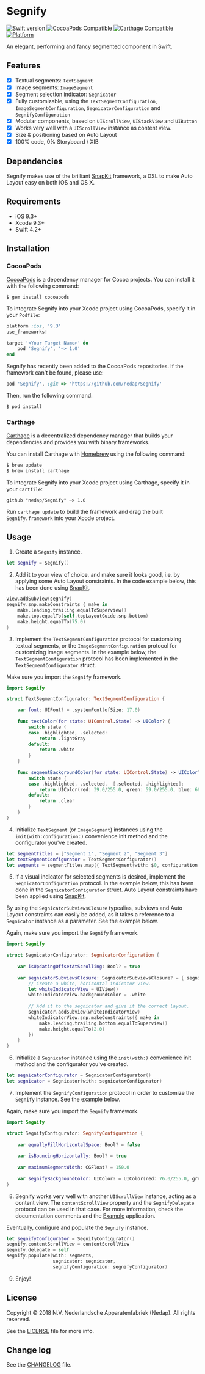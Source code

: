 # Segnify

[![Swift version](https://img.shields.io/badge/swift-4.2-brightgreen.svg)](https://img.shields.io/badge/swift-4.2-brightgreen.svg)
[![CocoaPods Compatible](https://img.shields.io/cocoapods/v/Segnify.svg)](https://img.shields.io/cocoapods/v/Segnify.svg)
[![Carthage Compatible](https://img.shields.io/badge/Carthage-compatible-4BC51D.svg)](https://github.com/nedap/Segnify)
[![Platform](https://img.shields.io/cocoapods/p/Segnify.svg)](https://img.shields.io/cocoapods/p/Segnify.svg)

An elegant, performing and fancy segmented component in Swift.

## Features

- [x] Textual segments: `TextSegment`
- [x] Image segments: `ImageSegment`
- [x] Segment selection indicator: `Segnicator`
- [x] Fully customizable, using the `TextSegmentConfiguration`, `ImageSegmentConfiguration`, `SegnicatorConfiguration` and `SegnifyConfiguration`
- [x] Modular components, based on `UIScrollView`, `UIStackView` and `UIButton`
- [x] Works very well with a `UIScrollView` instance as content view.
- [x] Size & positioning based on Auto Layout
- [x] 100% code, 0% Storyboard / XIB

## Dependencies

Segnify makes use of the brilliant [SnapKit](https://snapkit.io) framework, a DSL to make Auto Layout easy on both iOS and OS X.

## Requirements

- iOS 9.3+
- Xcode 9.3+
- Swift 4.2+

## Installation

### CocoaPods

[CocoaPods](https://cocoapods.org) is a dependency manager for Cocoa projects. You can install it with the following command:

```bash
$ gem install cocoapods
```

To integrate Segnify into your Xcode project using CocoaPods, specify it in your `Podfile`:

```ruby
platform :ios, '9.3'
use_frameworks!

target '<Your Target Name>' do
    pod 'Segnify', '~> 1.0'
end
```

Segnify has recently been added to the CocoaPods repositories. If the framework can't be found, please use:

```ruby
pod 'Segnify', :git => 'https://github.com/nedap/Segnify'
```

Then, run the following command:

```bash
$ pod install
```

### Carthage

[Carthage](https://github.com/Carthage/Carthage) is a decentralized dependency manager that builds your dependencies and provides you with binary frameworks.

You can install Carthage with [Homebrew](https://brew.sh/) using the following command:

```bash
$ brew update
$ brew install carthage
```

To integrate Segnify into your Xcode project using Carthage, specify it in your `Cartfile`:

```ogdl
github "nedap/Segnify" ~> 1.0
```

Run `carthage update` to build the framework and drag the built `Segnify.framework` into your Xcode project.

## Usage

1) Create a `Segnify` instance.

```swift
let segnify = Segnify()
```

2) Add it to your view of choice, and make sure it looks good, i.e. by applying some Auto Layout constraints. In the code example below, this has been done using [SnapKit](https://snapkit.io).

```swift
view.addSubview(segnify)
segnify.snp.makeConstraints { make in
    make.leading.trailing.equalToSuperview()
    make.top.equalTo(self.topLayoutGuide.snp.bottom)
    make.height.equalTo(75.0)
}
```

3) Implement the `TextSegmentConfiguration` protocol for customizing textual segments, or the `ImageSegmentConfiguration` protocol for customizing image segments. In the example below, the `TextSegmentConfiguration` protocol has been implemented in the `TextSegmentConfigurator` struct.

Make sure you import the `Segnify` framework.

```swift
import Segnify

struct TextSegmentConfigurator: TextSegmentConfiguration {

    var font: UIFont? = .systemFont(ofSize: 17.0)
    
    func textColor(for state: UIControl.State) -> UIColor? {
        switch state {
        case .highlighted, .selected:
            return .lightGray
        default:
            return .white
        }
    }
    
    func segmentBackgroundColor(for state: UIControl.State) -> UIColor? {
        switch state {
        case .highlighted, .selected,  [.selected, .highlighted]:
            return UIColor(red: 39.0/255.0, green: 59.0/255.0, blue: 66.0/255.0, alpha: 1.0)
        default:
            return .clear
        }
    }
}
```

4) Initialize `TextSegment` (or `ImageSegment`) instances using the `init(with:configuration:)` convenience init method and the configurator you've created.

```swift
let segmentTitles = ["Segment 1", "Segment 2", "Segment 3"]
let textSegmentConfigurator = TextSegmentConfigurator()
let segments = segmentTitles.map({ TextSegment(with: $0, configuration: textSegmentConfigurator) })
```

5) If a visual indicator for selected segments is desired, implement the `SegnicatorConfiguration` protocol. In the example below, this has been done in the `SegnicatorConfigurator` struct. Auto Layout constraints have been applied using [SnapKit](https://snapkit.io).

By using the `SegnicatorSubviewsClosure` typealias, subviews and Auto Layout constraints can easily be added, as it takes a reference to a `Segnicator` instance as a parameter. See the example below.

Again, make sure you import the `Segnify` framework.

```swift
import Segnify

struct SegnicatorConfigurator: SegnicatorConfiguration {
    
    var isUpdatingOffsetAtScrolling: Bool? = true
    
    var segnicatorSubviewsClosure: SegnicatorSubviewsClosure? = { segnicator in
        // Create a white, horizontal indicator view.
        let whiteIndicatorView = UIView()
        whiteIndicatorView.backgroundColor = .white
        
        // Add it to the segnicator and give it the correct layout.
        segnicator.addSubview(whiteIndicatorView)
        whiteIndicatorView.snp.makeConstraints({ make in
            make.leading.trailing.bottom.equalToSuperview()
            make.height.equalTo(2.0)
        })
    }
}
```

6) Initialize a `Segnicator` instance using the `init(with:)` convenience init method and the configurator you've created. 

```swift
let segnicatorConfigurator = SegnicatorConfigurator()
let segnicator = Segnicator(with: segnicatorConfigurator)
```

7) Implement the `SegnifyConfiguration` protocol in order to customize the `Segnify` instance. See the example below.

Again, make sure you import the `Segnify` framework.

```swift
import Segnify

struct SegnifyConfigurator: SegnifyConfiguration {
    
    var equallyFillHorizontalSpace: Bool? = false
    
    var isBouncingHorizontally: Bool? = true
    
    var maximumSegmentWidth: CGFloat? = 150.0
    
    var segnifyBackgroundColor: UIColor? = UIColor(red: 76.0/255.0, green: 114.0/255.0, blue: 128.0/255.0, alpha: 1.0)
}
```

8) Segnify works very well with another `UIScrollView` instance, acting as a content view. The `contentScrollView` property and the `SegnifyDelegate` protocol can be used in that case. For more information, check the documentation comments and the [Example](https://github.com/nedap/Segnify/tree/master/Example) application.

Eventually, configure and populate the `Segnify` instance.

```swift
let segnifyConfigurator = SegnifyConfigurator()
segnify.contentScrollView = contentScrollView
segnify.delegate = self
segnify.populate(with: segments,
                 segnicator: segnicator,
                 segnifyConfiguration: segnifyConfigurator)
```

9) Enjoy!

## License

Copyright © 2018 N.V. Nederlandsche Apparatenfabriek (Nedap). All rights reserved.

See the [LICENSE](LICENSE) file for more info.

## Change log

See the [CHANGELOG](CHANGELOG.md) file.



